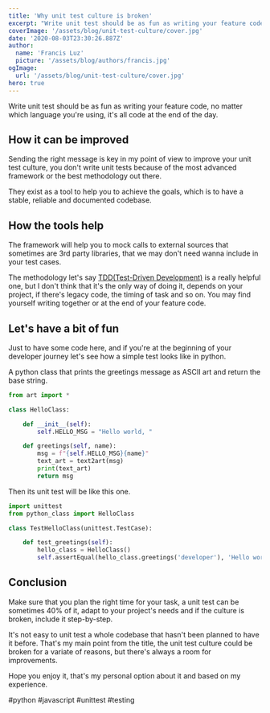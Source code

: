 ```yaml
---
title: 'Why unit test culture is broken'
excerpt: "Write unit test should be as fun as writing your feature code, no matter which language you're using, it's all code at the end of the day."
coverImage: '/assets/blog/unit-test-culture/cover.jpg'
date: '2020-08-03T23:30:26.887Z'
author:
  name: 'Francis Luz'
  picture: '/assets/blog/authors/francis.jpg'
ogImage:
  url: '/assets/blog/unit-test-culture/cover.jpg'
hero: true
---
```


Write unit test should be as fun as writing your feature code, no matter which language you're using, it's all code at the end of the day.

## How it can be improved
Sending the right message is key in my point of view to improve your unit test culture, you don't write unit tests because of the most advanced framework or the best methodology out there.

They exist as a tool to help you to achieve the goals, which is to have a stable, reliable and documented codebase.

## How the tools help
The framework will help you to mock calls to external sources that sometimes are 3rd party libraries, that we may don't need wanna include in your test cases.

The methodology let's say [TDD(Test-Driven Development)](https://en.wikipedia.org/wiki/Test-driven_development) is a really helpful one, but I don't think that it's the only way of doing it, depends on your project, if there's legacy code, the timing of task and so on. You may find yourself writing together or at the end of your feature code. 

## Let's have a bit of fun
Just to have some code here, and if you're at the beginning of your developer journey let's see how a simple test looks like in python.

A python class that prints the greetings message as ASCII art and return the base string. 

```python
from art import *

class HelloClass:

    def __init__(self):
        self.HELLO_MSG = "Hello world, "

    def greetings(self, name):
        msg = f"{self.HELLO_MSG}{name}"
        text_art = text2art(msg)
        print(text_art)
        return msg
```

Then its unit test will be like this one.
```python
import unittest
from python_class import HelloClass

class TestHelloClass(unittest.TestCase):

    def test_greetings(self):
        hello_class = HelloClass()
        self.assertEqual(hello_class.greetings('developer'), 'Hello world, developer')
```

## Conclusion
Make sure that you plan the right time for your task, a unit test can be sometimes 40% of it, adapt to your project's needs and if the culture is broken, include it step-by-step. 

It's not easy to unit test a whole codebase that hasn't been planned to have it before. That's my main point from the title, the unit test culture could be broken for a variate of reasons, but there's always a room for improvements.

Hope you enjoy it, that's my personal option about it and based on my experience.

#python #javascript #unittest #testing

